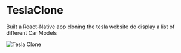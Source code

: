 # TeslaClone

Built a React-Native app cloning the tesla website do display a list of different Car Models

![Tesla Clone](demo.gif)
